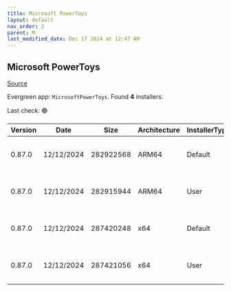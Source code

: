 ```yaml
---
title: Microsoft PowerToys
layout: default
nav_order: 2
parent: M
last_modified_date: Dec 17 2024 at 12:47 AM
---
```


## Microsoft PowerToys

[Source](https://github.com/microsoft/PowerToys/)

Evergreen app: `MicrosoftPowerToys`. Found **4** installers.

Last check: 🟢

| Version | Date       | Size      | Architecture | InstallerType | Type | URI                                                                                                                                                                                                          |
| ------- | ---------- | --------- | ------------ | ------------- | ---- | ------------------------------------------------------------------------------------------------------------------------------------------------------------------------------------------------------------ |
| 0.87.0  | 12/12/2024 | 282922568 | ARM64        | Default       | exe  | [https://github.com/microsoft/PowerToys/releases/download/v0.87.0/PowerToysSetup-0.87.0-arm64.exe](https://github.com/microsoft/PowerToys/releases/download/v0.87.0/PowerToysSetup-0.87.0-arm64.exe)         |
| 0.87.0  | 12/12/2024 | 282915944 | ARM64        | User          | exe  | [https://github.com/microsoft/PowerToys/releases/download/v0.87.0/PowerToysUserSetup-0.87.0-arm64.exe](https://github.com/microsoft/PowerToys/releases/download/v0.87.0/PowerToysUserSetup-0.87.0-arm64.exe) |
| 0.87.0  | 12/12/2024 | 287420248 | x64          | Default       | exe  | [https://github.com/microsoft/PowerToys/releases/download/v0.87.0/PowerToysSetup-0.87.0-x64.exe](https://github.com/microsoft/PowerToys/releases/download/v0.87.0/PowerToysSetup-0.87.0-x64.exe)             |
| 0.87.0  | 12/12/2024 | 287421056 | x64          | User          | exe  | [https://github.com/microsoft/PowerToys/releases/download/v0.87.0/PowerToysUserSetup-0.87.0-x64.exe](https://github.com/microsoft/PowerToys/releases/download/v0.87.0/PowerToysUserSetup-0.87.0-x64.exe)     |
